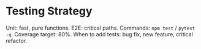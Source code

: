 # Testing Strategy
Unit: fast, pure functions. E2E: critical paths. 
Commands: `npm test` / `pytest -q`. Coverage target: 80%.
When to add tests: bug fix, new feature, critical refactor.
